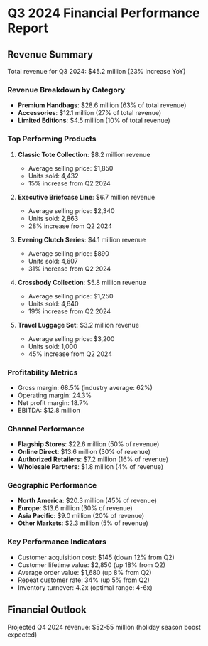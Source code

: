 # Q3 2024 Financial Performance Report

## Revenue Summary
Total revenue for Q3 2024: $45.2 million (23% increase YoY)

### Revenue Breakdown by Category
- **Premium Handbags**: $28.6 million (63% of total revenue)
- **Accessories**: $12.1 million (27% of total revenue)
- **Limited Editions**: $4.5 million (10% of total revenue)

### Top Performing Products
1. **Classic Tote Collection**: $8.2 million revenue
   - Average selling price: $1,850
   - Units sold: 4,432
   - 15% increase from Q2 2024

2. **Executive Briefcase Line**: $6.7 million revenue
   - Average selling price: $2,340
   - Units sold: 2,863
   - 28% increase from Q2 2024

3. **Evening Clutch Series**: $4.1 million revenue
   - Average selling price: $890
   - Units sold: 4,607
   - 31% increase from Q2 2024

4. **Crossbody Collection**: $5.8 million revenue
   - Average selling price: $1,250
   - Units sold: 4,640
   - 19% increase from Q2 2024

5. **Travel Luggage Set**: $3.2 million revenue
   - Average selling price: $3,200
   - Units sold: 1,000
   - 45% increase from Q2 2024

### Profitability Metrics
- Gross margin: 68.5% (industry average: 62%)
- Operating margin: 24.3%
- Net profit margin: 18.7%
- EBITDA: $12.8 million

### Channel Performance
- **Flagship Stores**: $22.6 million (50% of revenue)
- **Online Direct**: $13.6 million (30% of revenue)
- **Authorized Retailers**: $7.2 million (16% of revenue)
- **Wholesale Partners**: $1.8 million (4% of revenue)

### Geographic Performance
- **North America**: $20.3 million (45% of revenue)
- **Europe**: $13.6 million (30% of revenue)
- **Asia Pacific**: $9.0 million (20% of revenue)
- **Other Markets**: $2.3 million (5% of revenue)

### Key Performance Indicators
- Customer acquisition cost: $145 (down 12% from Q2)
- Customer lifetime value: $2,850 (up 18% from Q2)
- Average order value: $1,680 (up 8% from Q2)
- Repeat customer rate: 34% (up 5% from Q2)
- Inventory turnover: 4.2x (optimal range: 4-6x)

## Financial Outlook
Projected Q4 2024 revenue: $52-55 million (holiday season boost expected)
